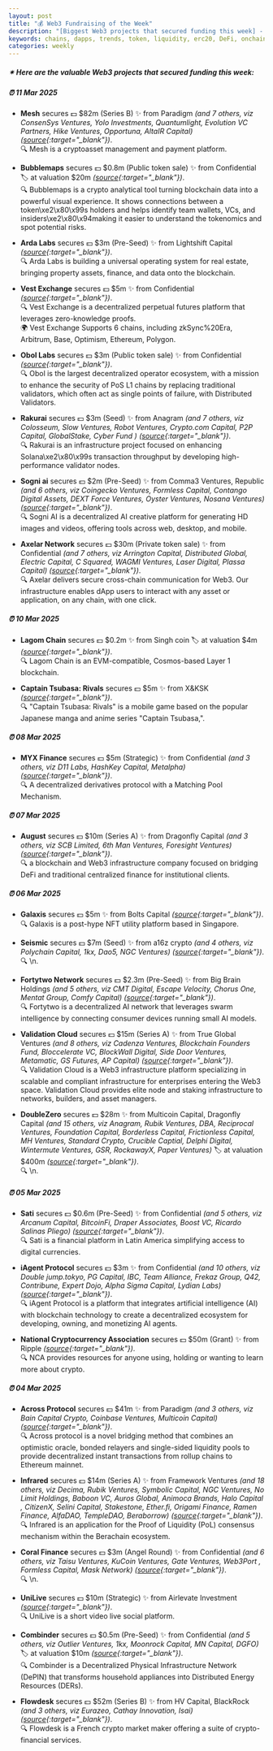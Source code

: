```yaml
---
layout: post
title: "💰 Web3 Fundraising of the Week"
description: "[Biggest Web3 projects that secured funding this week] - Featuring Protocol/project, lead investors, other investors, amount raised, valuation, investment refs, supported blockchains and detail about project."
keywords: chains, dapps, trends, token, liquidity, erc20, DeFi, onchain, unlocks, offchain, btc
categories: weekly
---  
```


##### ✴ **Here are the valuable Web3 projects that secured funding this week:**


##### ⏰️ **11 Mar 2025**  

 - **Mesh** secures 💵 $82m (Series B) ✨️ from Paradigm *(and 7 others, viz ConsenSys Ventures, Yolo Investments, Quantumlight, Evolution VC Partners, Hike Ventures, Opportuna, AltaIR Capital)* *([source](https://x.com/meshconnectapi/status/1899496195757597078){:target="_blank"})*.  
🔍 Mesh is a cryptoasset management and payment platform.

 - **Bubblemaps** secures 💵 $0.8m (Public token sale) ✨️ from Confidential 🏷️ at valuation $20m *([source](https://www.binance.com/en/events/bubblemaps-tge-rules){:target="_blank"})*.  
🔍 Bubblemaps is a crypto analytical tool turning blockchain data into a powerful visual experience. It shows connections between a token\xe2\x80\x99s holders and helps identify team wallets, VCs, and insiders\xe2\x80\x94making it easier to understand the tokenomics and spot potential risks.

 - **Arda Labs** secures 💵 $3m (Pre-Seed) ✨️ from Lightshift Capital *([source](https://x.com/SimaoCCruz/status/1899463738840793325){:target="_blank"})*.  
🔍 Arda Labs is building a universal operating system for real estate, bringing property assets, finance, and data onto the blockchain.

 - **Vest Exchange** secures 💵 $5m ✨️ from Confidential *([source](https://x.com/VestExchange/status/1899574324165750803){:target="_blank"})*.  
🔍 Vest Exchange is a decentralized perpetual futures platform that leverages zero-knowledge proofs.  
🌍 Vest Exchange Supports 6 chains, including zkSync%20Era, Arbitrum, Base, Optimism, Ethereum, Polygon.

 - **Obol Labs** secures 💵 $3m (Public token sale) ✨️ from Confidential *([source](https://blog.coinlist.co/obol-token-sale-on-coinlist-oversubscribed-by-40/){:target="_blank"})*.  
🔍 Obol is the largest decentralized operator ecosystem, with a mission to enhance the security of PoS L1 chains by replacing traditional validators, which often act as single points of failure, with Distributed Validators.

 - **Rakurai** secures 💵 $3m (Seed) ✨️ from Anagram *(and 7 others, viz Colosseum, Slow Ventures, Robot Ventures, Crypto.com Capital, P2P Capital, GlobalStake, Cyber Fund )* *([source](https://solanafloor.com/news/rakurai-raises-3-m-seed-round-to-accelerate-high-yield-staking-platform){:target="_blank"})*.  
🔍 Rakurai is an infrastructure project focused on enhancing Solana\xe2\x80\x99s transaction throughput by developing high-performance validator nodes.

 - **Sogni ai** secures 💵 $2m (Pre-Seed) ✨️ from Comma3 Ventures, Republic *(and 6 others, viz Coingecko Ventures, Formless Capital, Contango Digital Assets, DEXT Force Ventures, Oyster Ventures, Nosana Ventures)* *([source](https://x.com/Sogni_Protocol/status/1899516507714957492){:target="_blank"})*.  
🔍 Sogni AI is a decentralized AI creative platform for generating HD images and videos, offering tools across web, desktop, and mobile.

 - **Axelar Network** secures 💵 $30m (Private token sale) ✨️ from Confidential *(and 7 others, viz Arrington Capital, Distributed Global, Electric Capital, C Squared, WAGMI Ventures, Laser Digital, Plassa Capital)* *([source](https://x.com/TheBlock__/status/1899478672408518796){:target="_blank"})*.  
🔍 Axelar delivers secure cross-chain communication for Web3. Our infrastructure enables dApp users to interact with any asset or application, on any chain, with one click.

##### ⏰️ **10 Mar 2025**  

 - **Lagom Chain** secures 💵 $0.2m ✨️ from Singh coin 🏷️ at valuation $4m *([source](https://www.finsmes.com/2025/03/lagom-chain-raises-200k-in-funding.html){:target="_blank"})*.  
🔍 Lagom Chain is an EVM-compatible, Cosmos-based Layer 1 blockchain.

 - **Captain Tsubasa: Rivals** secures 💵 $5m ✨️ from X&KSK *([source](https://x.com/TsubasaRVonTG/status/1898933643961389231){:target="_blank"})*.  
🔍 "Captain Tsubasa: Rivals" is a mobile game based on the popular Japanese manga and anime series "Captain Tsubasa,".

##### ⏰️ **08 Mar 2025**  

 - **MYX Finance** secures 💵 $5m (Strategic) ✨️ from Confidential *(and 3 others, viz D11 Labs, HashKey Capital, Metalpha)* *([source](https://x.com/MYX_Finance/status/1898394709795725642){:target="_blank"})*.  
🔍 A decentralized derivatives protocol with a Matching Pool Mechanism.

##### ⏰️ **07 Mar 2025**  

 - **August** secures 💵 $10m (Series A) ✨️ from Dragonfly Capital *(and 3 others, viz SCB Limited, 6th Man Ventures, Foresight Ventures)* *([source](https://x.com/august_digital/status/1897995642343244012){:target="_blank"})*.  
🔍 a blockchain and Web3 infrastructure company focused on bridging DeFi and traditional centralized finance for institutional clients.

##### ⏰️ **06 Mar 2025**  

 - **Galaxis** secures 💵 $5m ✨️ from Bolts Capital *([source](https://x.com/Galaxisxyz/status/1897635382390337703){:target="_blank"})*.  
🔍 Galaxis is a post-hype NFT utility platform based in Singapore.

 - **Seismic** secures 💵 $7m (Seed) ✨️ from a16z crypto *(and 4 others, viz Polychain Capital, 1kx, Dao5, NGC Ventures)* *([source](https://x.com/SeismicSys/status/1897644591530348791){:target="_blank"})*.  
🔍 \n.

 - **Fortytwo Network** secures 💵 $2.3m (Pre-Seed) ✨️ from Big Brain Holdings *(and 5 others, viz CMT Digital, Escape Velocity, Chorus One, Mentat Group, Comfy Capital)* *([source](https://x.com/fortytwonetwork/status/1897668743913988425){:target="_blank"})*.  
🔍 Fortytwo is a decentralized AI network that leverages swarm intelligence by connecting consumer devices running small AI models.

 - **Validation Cloud** secures 💵 $15m (Series A) ✨️ from True Global Ventures *(and 8 others, viz Cadenza Ventures, Blockchain Founders Fund, Bloccelerate VC, BlockWall Digital, Side Door Ventures, Metamatic, GS Futures, AP Capital)* *([source](https://x.com/ValidationCloud/status/1897761819701174298){:target="_blank"})*.  
🔍 Validation Cloud is a Web3 infrastructure platform specializing in scalable and compliant infrastructure for enterprises entering the Web3 space. Validation Cloud provides elite node and staking infrastructure to networks, builders, and asset managers.

 - **DoubleZero** secures 💵 $28m ✨️ from Multicoin Capital, Dragonfly Capital *(and 15 others, viz Anagram, Rubik Ventures, DBA, Reciprocal Ventures, Foundation Capital, Borderless Capital, Frictionless Capital, MH Ventures, Standard Crypto, Crucible Captial, Delphi Digital, Wintermute Ventures, GSR, RockawayX, Paper Ventures)* 🏷️ at valuation $400m *([source](https://x.com/doublezero/status/1897668666193281217){:target="_blank"})*.  
🔍 \n.

##### ⏰️ **05 Mar 2025**  

 - **Sati** secures 💵 $0.6m (Pre-Seed) ✨️ from Confidential *(and 5 others, viz Arcanum Capital, BitcoinFi, Draper Associates, Boost VC, Ricardo Salinas Pliego)* *([source](https://medium.com/@holasati/sati-raises-600k-pre-seed-round-to-bring-bitcoin-powered-payments-to-whatsapp-1f04d7a2c1b7){:target="_blank"})*.  
🔍 Sati is a financial platform in Latin America simplifying access to digital currencies.

 - **iAgent Protocol** secures 💵 $3m ✨️ from Confidential *(and 10 others, viz Double jump.tokyo, PG Capital, IBC, Team Alliance, Frekaz Group, Q42, Contribune, Expert Dojo, Alpha Sigma Capital, Lydian Labs)* *([source](https://x.com/iAgentProtocol/status/1897285361769844967){:target="_blank"})*.  
🔍 iAgent Protocol is a platform that integrates artificial intelligence (AI) with blockchain technology to create a decentralized ecosystem for developing, owning, and monetizing AI agents.

 - **National Cryptocurrency Association** secures 💵 $50m (Grant) ✨️ from Ripple *([source](https://www.theblock.co/post/344699/the-nca-founded-with-a-50-million-grant-from-ripple-launches-education-platform-to-amplify-cryptos-untold-stories){:target="_blank"})*.  
🔍 NCA provides resources for anyone using, holding or wanting to learn more about crypto.

##### ⏰️ **04 Mar 2025**  

 - **Across Protocol** secures 💵 $41m ✨️ from Paradigm *(and 3 others, viz Bain Capital Crypto, Coinbase Ventures, Multicoin Capital)* *([source](https://x.com/AcrossProtocol/status/1896931977590374661){:target="_blank"})*.  
🔍 Across protocol is a novel bridging method that combines an optimistic oracle, bonded relayers and single-sided liquidity pools to provide decentralized instant transactions from rollup chains to Ethereum mainnet.

 - **Infrared** secures 💵 $14m (Series A) ✨️ from Framework Ventures *(and 18 others, viz Decima, Rubik Ventures, Symbolic Capital, NGC Ventures, No Limit Holdings, Baboon VC, Auros Global, Animoca Brands, Halo Capital , CitizenX, Selini Capital, Stakestone, Ether.fi, Origami Finance, Ramen Finance, AlfaDAO, TempleDAO, Beraborrow)* *([source](https://x.com/InfraredFinance/status/1896912652158501307){:target="_blank"})*.  
🔍 Infrared is an application for the Proof of Liquidity (PoL) consensus mechanism within the Berachain ecosystem.

 - **Coral Finance** secures 💵 $3m (Angel Round) ✨️ from Confidential *(and 6 others, viz Taisu Ventures, KuCoin Ventures, Gate Ventures, Web3Port , Formless Capital, Mask Network)* *([source](https://x.com/Coral_Finance/status/1896834847584436434){:target="_blank"})*.  
🔍 \n.

 - **UniLive** secures 💵 $10m (Strategic) ✨️ from Airlevate Investment *([source](https://x.com/UniLive_Web3/status/1896886441835376675){:target="_blank"})*.  
🔍 UniLive is a short video live social platform.

 - **Combinder** secures 💵 $0.5m (Pre-Seed) ✨️ from Confidential *(and 5 others, viz Outlier Ventures, 1kx, Moonrock Capital, MN Capital, DGFO)* 🏷️ at valuation $10m *([source](https://x.com/peaq/status/1896934055696064641){:target="_blank"})*.  
🔍 Combinder is a Decentralized Physical Infrastructure Network (DePIN) that transforms household appliances into Distributed Energy Resources (DERs).

 - **Flowdesk** secures 💵 $52m (Series B) ✨️ from HV Capital, BlackRock *(and 3 others, viz Eurazeo, Cathay Innovation, Isai)* *([source](https://x.com/flowdesk_co/status/1896863028093632691){:target="_blank"})*.  
🔍 Flowdesk is a French crypto market maker offering a suite of crypto-financial services.

